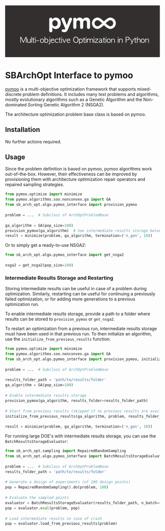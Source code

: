 ![pymoo Logo](https://github.com/anyoptimization/pymoo-data/blob/main/logo.png?raw=true)

# SBArchOpt Interface to pymoo

[pymoo](https://pymoo.org/) is a multi-objective optimization framework that supports mixed-discrete problem
definitions. It includes many test problems and algorithms, mostly evolutionary algorithms such as a Genetic Algorithm
and the Non-dominated Sorting Genetic Algorithm 2 (NSGA2).

The architecture optimization problem base class is based on pymoo.

## Installation

No further actions required.

## Usage

Since the problem definition is based on pymoo, pymoo algorithms work out-of-the-box. However, their effectiveness can
be improved by provisioning them with architecture optimization repair operators and repaired sampling strategies.

```python
from pymoo.optimize import minimize
from pymoo.algorithms.soo.nonconvex.ga import GA
from sb_arch_opt.algo.pymoo_interface import provision_pymoo

problem = ...  # Subclass of ArchOptProblemBase

ga_algorithm = GA(pop_size=100)
provision_pymoo(ga_algorithm)  # See intermediate results storage below
result = minimize(problem, ga_algorithm, termination=('n_gen', 10))
```

Or to simply get a ready-to-use NSGA2:
```python
from sb_arch_opt.algo.pymoo_interface import get_nsga2

nsga2 = get_nsga2(pop_size=100)
```

### Intermediate Results Storage and Restarting

Storing intermediate results can be useful in case of a problem during optimization. Similarly, restarting can be useful
for continuing a previously failed optimization, or for adding more generations to a previous optimization run.

To enable intermediate results storage, provide a path to a folder where results can be stored to `provision_pymoo` or
`get_nsga2`.

To restart an optimization from a previous run, intermediate results storage must have been used in that previous run.
To then initialize an algorithm, use the `initialize_from_previous_results` function.

```python
from pymoo.optimize import minimize
from pymoo.algorithms.soo.nonconvex.ga import GA
from sb_arch_opt.algo.pymoo_interface import provision_pymoo, initialize_from_previous_results

problem = ...  # Subclass of ArchOptProblemBase

results_folder_path = 'path/to/results/folder'
ga_algorithm = GA(pop_size=100)

# Enable intermediate results storage
provision_pymoo(ga_algorithm, results_folder=results_folder_path)

# Start from previous results (skipped if no previous results are available)
initialize_from_previous_results(ga_algorithm, problem, results_folder_path)

result = minimize(problem, ga_algorithm, termination=('n_gen', 10))
```

For running large DOE's with intermediate results storage, you can use the `BatchResultsStorageEvaluator`:

```python
from sb_arch_opt.sampling import RepairedRandomSampling
from sb_arch_opt.algo.pymoo_interface import BatchResultsStorageEvaluator

problem = ...  # Subclass of ArchOptProblemBase
results_folder_path = 'path/to/results/folder'

# Generate a design of experiments (of 100 design points)
pop = RepairedRandomSampling().do(problem, 100)

# Evaluate the sampled points
evaluator = BatchResultsStorageEvaluator(results_folder_path, n_batch=4)
pop = evaluator.eval(problem, pop)

# Load intermediate results in case of crash
pop = evaluator.load_from_previous_results(problem)
```
